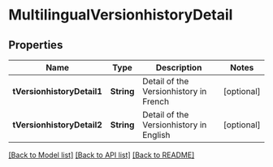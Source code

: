 # MultilingualVersionhistoryDetail

## Properties
Name | Type | Description | Notes
------------ | ------------- | ------------- | -------------
**tVersionhistoryDetail1** | **String** | Detail of the Versionhistory in French | [optional] 
**tVersionhistoryDetail2** | **String** | Detail of the Versionhistory in English | [optional] 

[[Back to Model list]](../README.md#documentation-for-models) [[Back to API list]](../README.md#documentation-for-api-endpoints) [[Back to README]](../README.md)


